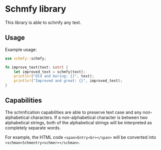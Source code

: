 # Schmfy library
This library is able to schmfy any text.

## Usage
Example usage:
```rust
use schmfy::schmfy;

fn improve_text(text: &str) {
    let improved_text = schmfy(text);
    println!("Old and boring: {}", text);
    println!("Improved and great: {}", improved_text);
}
```

## Capabilities
The schmfication capabilities are able to preserve text case and any non-alphabetical characters.
If a non-alphabetical character is between two alphabetical strings, both of the alphabetical strings will be interpreted as completely separate words.

For example, the HTML code `<span>Entry<br></span>` will be converted into `<schman>Schmentry<schmer></schman>`.